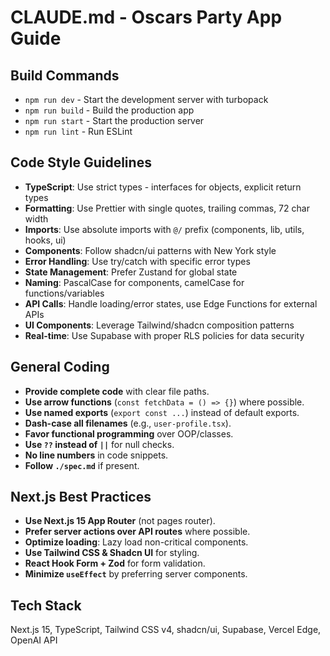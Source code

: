 # CLAUDE.md - Oscars Party App Guide

## Build Commands
- `npm run dev` - Start the development server with turbopack
- `npm run build` - Build the production app
- `npm run start` - Start the production server
- `npm run lint` - Run ESLint

## Code Style Guidelines
- **TypeScript**: Use strict types - interfaces for objects, explicit return types
- **Formatting**: Use Prettier with single quotes, trailing commas, 72 char width
- **Imports**: Use absolute imports with `@/` prefix (components, lib, utils, hooks, ui)
- **Components**: Follow shadcn/ui patterns with New York style
- **Error Handling**: Use try/catch with specific error types
- **State Management**: Prefer Zustand for global state
- **Naming**: PascalCase for components, camelCase for functions/variables
- **API Calls**: Handle loading/error states, use Edge Functions for external APIs
- **UI Components**: Leverage Tailwind/shadcn composition patterns
- **Real-time**: Use Supabase with proper RLS policies for data security

## General Coding
- **Provide complete code** with clear file paths.
- **Use arrow functions** (`const fetchData = () => {}`) where possible.
- **Use named exports** (`export const ...`) instead of default exports.
- **Dash-case all filenames** (e.g., `user-profile.tsx`).
- **Favor functional programming** over OOP/classes.
- **Use `??` instead of `||`** for null checks.
- **No line numbers** in code snippets.
- **Follow `./spec.md`** if present.

## Next.js Best Practices
- **Use Next.js 15 App Router** (not pages router).
- **Prefer server actions over API routes** where possible.
- **Optimize loading**: Lazy load non-critical components.
- **Use Tailwind CSS & Shadcn UI** for styling.
- **React Hook Form + Zod** for form validation.
- **Minimize `useEffect`** by preferring server components.

## Tech Stack
Next.js 15, TypeScript, Tailwind CSS v4, shadcn/ui, Supabase, Vercel Edge, OpenAI API